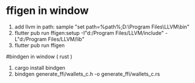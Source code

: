 # ffigen in window
1. add llvm in path: sample "set path=%path%;D:\Program Files\LLVM\bin"
2. flutter pub run ffigen:setup -I"d:/Program Files/LLVM/include" -L"d:/Program Files/LLVM/lib"
3. flutter pub run ffigen

#bindgen in window ( rust )
1. cargo install bindgen
2. bindgen generate_ffi/wallets_c.h -o generate_ffi/wallets_c.rs